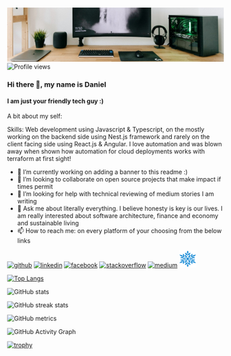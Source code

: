 ![simple clean pc desktop setup](./pc_setup.jpg)
![Profile views](https://gpvc.arturio.dev/danielglazer)  
### Hi there 👋, my name is Daniel
#### I am just your friendly tech guy :) 


A bit about my self:

Skills: Web development using Javascript & Typescript, on the mostly working on the backend side using Nest.js framework and rarely on the client facing side using React.js & Angular. I love automation and was blown away when shown how automation for cloud deployments works with terraform at first sight!

- 🔭 I’m currently working on adding a banner to this readme :) 
- 👯 I’m looking to collaborate on open source projects that make impact if times permit 
- 🤔 I’m looking for help with technical reviewing of medium stories I am writing 
- 💬 Ask me about literally everything. I believe honesty is key is our lives. I am really interested about software architecture, finance and economy and sustainable living   
- 📫 How to reach me: on every platform of your choosing from the below links

<!-- contact options / clickable icons -->
[<img src='https://cdn.jsdelivr.net/npm/simple-icons@3.0.1/icons/github.svg' alt='github' height='40'>](https://github.com/danielglazer)  [<img src='https://cdn.jsdelivr.net/npm/simple-icons@3.0.1/icons/linkedin.svg' alt='linkedin' height='40'>](https://www.linkedin.com/in/https://www.linkedin.com/in/glazer-daniel//)  [<img src='https://cdn.jsdelivr.net/npm/simple-icons@3.0.1/icons/facebook.svg' alt='facebook' height='40'>](https://www.facebook.com/https://www.facebook.com/profile.php?id=100010483849208)  [<img src='https://cdn.jsdelivr.net/npm/simple-icons@3.0.1/icons/stackoverflow.svg' alt='stackoverflow' height='40'>](https://stackoverflow.com/users/https://stackoverflow.com/users/7704441/daniel-glazer)  [<img src='https://cdn.jsdelivr.net/npm/simple-icons@3.0.1/icons/medium.svg' alt='medium' height='40'>](https://medium.com/@danielglazer)  [<img src='https://raw.githubusercontent.com/acervenky/animated-github-badges/master/assets/acbadge.gif' height='40' alt='Arctic Code Vault Contributor'>](https://archiveprogram.github.com/)


[![Top Langs](https://github-readme-stats.vercel.app/api/top-langs/?username=danielglazer)](https://github.com/anuraghazra/github-readme-stats)

![GitHub stats](https://github-readme-stats.vercel.app/api?username=danielglazer&show_icons=true&count_private=true)  

![GitHub streak stats](https://github-readme-streak-stats.herokuapp.com/?user=danielglazer)  

![GitHub metrics](https://metrics.lecoq.io/danielglazer)  

![GitHub Activity Graph](https://activity-graph.herokuapp.com/graph?username=danielglazer)  

[![trophy](https://github-profile-trophy.vercel.app/?username=danielglazer)](https://github.com/ryo-ma/github-profile-trophy)
